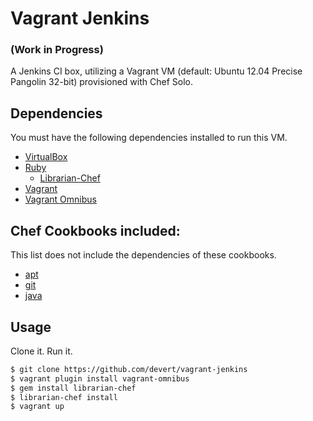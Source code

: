 # Vagrant Jenkins
### (Work in Progress)

A Jenkins CI box, utilizing a Vagrant VM (default: Ubuntu 12.04 Precise Pangolin 32-bit) provisioned with Chef Solo.

## Dependencies

You must have the following dependencies installed to run this VM.

* [VirtualBox](https://www.virtualbox.org/)
* [Ruby](http://www.ruby-lang.org/en/)
    * [Librarian-Chef](https://github.com/applicationsonline/librarian-chef)
* [Vagrant](http://vagrantup.com/)
* [Vagrant Omnibus](https://github.com/schisamo/vagrant-omnibus)

## Chef Cookbooks included:

This list does not include the dependencies of these cookbooks.

* [apt](https://github.com/opscode-cookbooks/git)
* [git](https://github.com/opscode-cookbooks/git)
* [java](https://github.com/opscode-cookbooks/java)

## Usage

Clone it. Run it.

```bash
$ git clone https://github.com/devert/vagrant-jenkins
$ vagrant plugin install vagrant-omnibus
$ gem install librarian-chef
$ librarian-chef install
$ vagrant up
```
